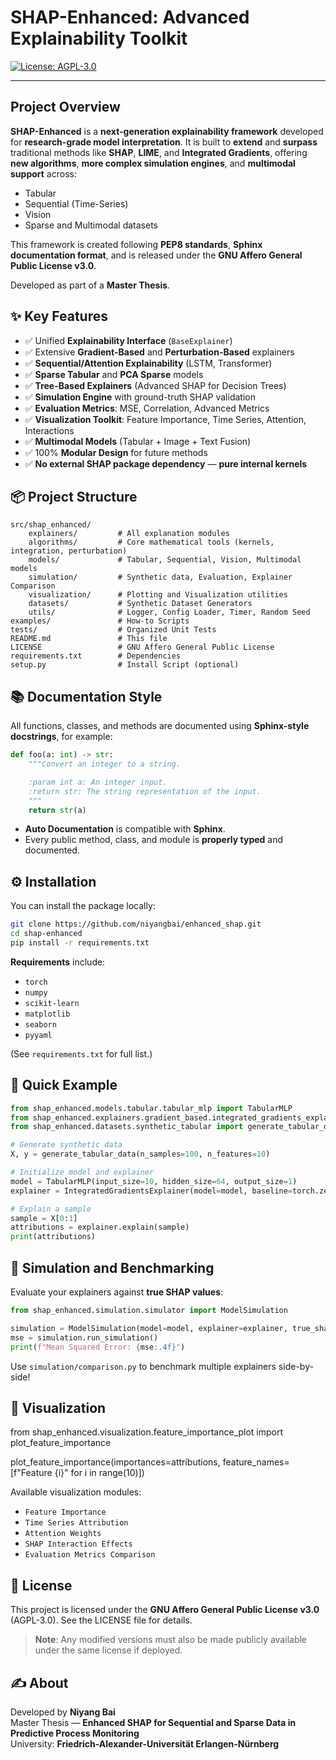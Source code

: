 # SHAP-Enhanced: Advanced Explainability Toolkit

[![License: AGPL-3.0](https://img.shields.io/badge/License-AGPL%20v3-blue.svg)](https://www.gnu.org/licenses/agpl-3.0)

---

## Project Overview

**SHAP-Enhanced** is a **next-generation explainability framework** developed for **research-grade model interpretation**.
It is built to **extend** and **surpass** traditional methods like **SHAP**, **LIME**, and **Integrated Gradients**, offering **new algorithms**, **more complex simulation engines**, and **multimodal support** across:

- Tabular
- Sequential (Time-Series)
- Vision
- Sparse and Multimodal datasets

This framework is created following **PEP8 standards**, **Sphinx documentation format**, and is released under the **GNU Affero General Public License v3.0**.

Developed as part of a **Master Thesis**.

## ✨ Key Features

- ✅ Unified **Explainability Interface** (`BaseExplainer`)
- ✅ Extensive **Gradient-Based** and **Perturbation-Based** explainers
- ✅ **Sequential/Attention Explainability** (LSTM, Transformer)
- ✅ **Sparse Tabular** and **PCA Sparse** models
- ✅ **Tree-Based Explainers** (Advanced SHAP for Decision Trees)
- ✅ **Simulation Engine** with ground-truth SHAP validation
- ✅ **Evaluation Metrics**: MSE, Correlation, Advanced Metrics
- ✅ **Visualization Toolkit**: Feature Importance, Time Series, Attention, Interactions
- ✅ **Multimodal Models** (Tabular + Image + Text Fusion)
- ✅ 100% **Modular Design** for future methods
- ✅ **No external SHAP package dependency** — **pure internal kernels**



## 📦 Project Structure

```
src/shap_enhanced/
    explainers/         # All explanation modules
    algorithms/         # Core mathematical tools (kernels, integration, perturbation)
    models/             # Tabular, Sequential, Vision, Multimodal models
    simulation/         # Synthetic data, Evaluation, Explainer Comparison
    visualization/      # Plotting and Visualization utilities
    datasets/           # Synthetic Dataset Generators
    utils/              # Logger, Config Loader, Timer, Random Seed
examples/               # How-to Scripts
tests/                  # Organized Unit Tests
README.md               # This file
LICENSE                 # GNU Affero General Public License
requirements.txt        # Dependencies
setup.py                # Install Script (optional)
```


## 📚 Documentation Style

All functions, classes, and methods are documented using **Sphinx-style docstrings**, for example:

```python
def foo(a: int) -> str:
    """Convert an integer to a string.

    :param int a: An integer input.
    :return str: The string representation of the input.
    """
    return str(a)
```

- **Auto Documentation** is compatible with **Sphinx**.
- Every public method, class, and module is **properly typed** and documented.



## ⚙️ Installation

You can install the package locally:

```sh
git clone https://github.com/niyangbai/enhanced_shap.git
cd shap-enhanced
pip install -r requirements.txt
```

**Requirements** include:

- `torch`
- `numpy`
- `scikit-learn`
- `matplotlib`
- `seaborn`
- `pyyaml`

(See `requirements.txt` for full list.)



## 🚀 Quick Example
```python
from shap_enhanced.models.tabular.tabular_mlp import TabularMLP
from shap_enhanced.explainers.gradient_based.integrated_gradients_explainer import IntegratedGradientsExplainer
from shap_enhanced.datasets.synthetic_tabular import generate_tabular_data

# Generate synthetic data
X, y = generate_tabular_data(n_samples=100, n_features=10)

# Initialize model and explainer
model = TabularMLP(input_size=10, hidden_size=64, output_size=1)
explainer = IntegratedGradientsExplainer(model=model, baseline=torch.zeros(1, 10))

# Explain a sample
sample = X[0:1]
attributions = explainer.explain(sample)
print(attributions)
```


## 🧪 Simulation and Benchmarking

Evaluate your explainers against **true SHAP values**:

```python
from shap_enhanced.simulation.simulator import ModelSimulation

simulation = ModelSimulation(model=model, explainer=explainer, true_shap_function=lambda X, y: X)
mse = simulation.run_simulation()
print(f"Mean Squared Error: {mse:.4f}")
```

Use `simulation/comparison.py` to benchmark multiple explainers side-by-side!



## 🎨 Visualization

from shap_enhanced.visualization.feature_importance_plot import plot_feature_importance

plot_feature_importance(importances=attributions, feature_names=[f"Feature {i}" for i in range(10)])

Available visualization modules:
- `Feature Importance`
- `Time Series Attribution`
- `Attention Weights`
- `SHAP Interaction Effects`
- `Evaluation Metrics Comparison`



## 📜 License

This project is licensed under the **GNU Affero General Public License v3.0** (AGPL-3.0).
See the LICENSE file for details.

> **Note**: Any modified versions must also be made publicly available under the same license if deployed.



## ✍️ About

Developed by **Niyang Bai**  
Master Thesis — **Enhanced SHAP for Sequential and Sparse Data in Predictive Process Monitoring**  
University: **Friedrich-Alexander-Universität Erlangen-Nürnberg**